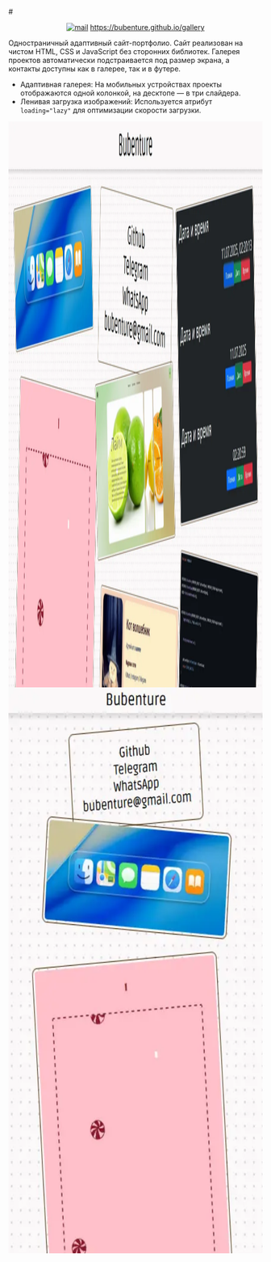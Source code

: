  
#<div align="center" >
<a href="https://bubenture.github.io/gallery"><img src="portfolio.svg" alt="mail" style="width: 50px" /></a>
https://bubenture.github.io/gallery
<!-- <a href="/"><img src="mail.svg" alt="mail" style="width: 50px" /></a>
 -->
</div>




Одностраничный адаптивный сайт-портфолио. Сайт реализован на чистом HTML, CSS и JavaScript без сторонних библиотек. Галерея проектов автоматически подстраивается под размер экрана, а контакты доступны как в галерее, так и в футере.
- Адаптивная галерея: На мобильных устройствах проекты отображаются одной колонкой, на десктопе — в три слайдера.
- Ленивая загрузка изображений: Используется атрибут `loading="lazy"` для оптимизации скорости загрузки.

<div style="display: flex; flex-wrap: wrap;">
  <img src="README/gallery.webp" alt="gallery" style="height: 28vh;">
  <img src="README/gallery1.webp" alt="gallery" style="height: 28vh;">
</div>
